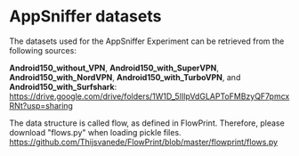 # AppSniffer datasets

The datasets used for the AppSniffer Experiment can be retrieved from the following sources:

**Android150_without_VPN**, **Android150_with_SuperVPN**, **Android150_with_NordVPN**, **Android150_with_TurboVPN**, and **Android150_with_Surfshark**: https://drive.google.com/drive/folders/1W1D_5IIlpVdGLAPToFMBzyQF7pmcxRNt?usp=sharing

The data structure is called flow, as defined in FlowPrint. Therefore, please download "flows.py" when loading pickle files.
https://github.com/Thijsvanede/FlowPrint/blob/master/flowprint/flows.py
